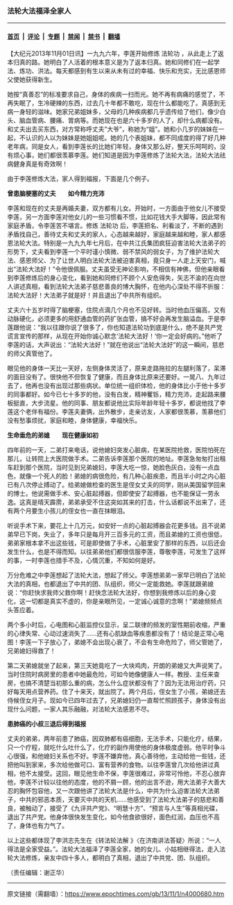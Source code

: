 ### 法轮大法福泽全家人

---

#### [首页](../../../..?n4000680) &nbsp;|&nbsp; [评论](../../../../../epoch-comment?n4000680) &nbsp;|&nbsp; [专题](../../../../../epoch-special?n4000680) &nbsp;|&nbsp; [禁闻](../../../../../epoch-news?n4000680) &nbsp;|&nbsp; [禁书](../../../../../books?n4000680) &nbsp;|&nbsp; [翻墙](https://github.com/gfw-breaker/nogfw/blob/master/README.md?n4000680)


<div class="post_content" id="artbody" itemprop="articleBody">
 <!-- article content begin -->
 <p>
  【大纪元2013年11月01日讯】一九九六年，李莲开始修炼
  <ok href="https://www.epochtimes.com/gb/tag/%E6%B3%95%E8%BD%AE%E5%8A%9F.html">
   法轮功
  </ok>
  ，从此走上了返本归真的路。她明白了人活着的根本意义是为了返本归真。她和同修们在一起学法、炼功、洪法。每天都感到有生以来从未有过的幸福、快乐和充实，无比感恩师父使她获得新生。
 </p>
 <p>
  她按“真善忍”的标准要求自己，身体的疾病一扫而光。她不再有病痛的感觉了，不再失眠了，生冷硬辣的东西，过去几十年都不敢吃，现在什么都能吃了。真感到无病一身轻的滋味。她家兄弟姐妹多，父母的几种疾病都几乎遗传给了他们，像少白头、脑血管病、腰痛、胃病等。而她现在也是六十多岁的人了，却什么病都没有。和丈夫出去买东西，对方常称呼丈夫”大爷”，称她为“姐”。她和小几岁的妹妹在一起，不认识的人以为妹妹是她姐姐呢。她的几个表姐妹，都不同成度的得了好几种老年病，同是女人，看到李莲长的比她们年轻，身体又那么好，整天乐呵呵的，没有烦心事，她们都很羡慕李莲。她们知道是因为李莲修炼了法轮大法，法轮大法祛病健身真是有奇效啊！
 </p>
 <p>
  由于李莲修炼大法，家人得到福报，下面是几个例子。
 </p>
 <p>
  <b>
   曾患脑梗塞的丈夫　　如今精力充沛
  </b>
 </p>
 <p>
  李莲和现在的丈夫是再婚夫妻，双方都有儿女。开始时，一方面由于他女儿不接受李莲，另一方面李莲对他女儿的一些习惯看不惯，比如花钱大手大脚等，因此常有家庭矛盾，令李莲苦不堪言。修炼
  <ok href="https://www.epochtimes.com/gb/tag/%E6%B3%95%E8%BD%AE%E5%8A%9F.html">
   法轮功
  </ok>
  后，李莲把名、利看淡了，不断的遇到矛盾找自己，善待丈夫和丈夫的家人，心态越来越好，家庭越来越和睦，家人都感恩法轮大法。特别是一九九九年七月后，在中共江氏集团疯狂迫害法轮大法弟子的形势下，丈夫看到李莲一个平时谨小慎微、弱不禁风的弱女子，为了维护法轮大法、感恩师父、为了让世人明白法轮大法被迫害真相，竟只身一人走上天安门，喊出“法轮大法好！”令他很佩服。丈夫虽受无神论影响，不相信有神佛，但他亲眼看到李莲修炼后的身心变化，看到她和同修们不顾个人安危得失，矢志不渝的在向世人讲述真相，看到法轮大法弟子慈悲善良的博大胸怀，在他内心深处不得不折服：法轮大法好！大法弟子就是好！并且退出了中共所有组织。
 </p>
 <p>
  丈夫六十五岁时得了脑梗塞，住院点滴几个月也不见好转。当时他血压偏高，又有动脉硬化，必须更多的用舒通血管的药扩张血管，搞不好会再发生脑溢血。于是李莲跟他说：“我以往跟你说了很多了，你也知道法轮功到底是什么，绝不是共产党谎言宣传的那样，从现在开始你诚心默念‘法轮大法好！’你一定会好病的。”他听了李莲的话，大声说出：“法轮大法好！”就在他说出“法轮大法好”的这一瞬间，慈悲的师父真管他了。
 </p>
 <p>
  眼见他的身体一天比一天好，左侧身体灵活了，原来走路拖拉的左腿利落了，呆滞的面目没有了。很快他不但恢复了健康，而且身体比原来还要好。一晃八、九年过去了，他再也没有出现过那些病状。单位统一组织体检，他的身体比小于他十多岁的同事都好。如今已七十多岁的他，没有白发，精神矍铄，精力充沛，走起路来腰板挺直，大步流星。他的同事、朋友都说他比实际年龄年轻十多岁，都说他找了李莲这个老伴有福份。李莲夫妻俩，出外散步，走亲访友，人家都很羡慕，羡慕他们没有愁事烦扰，家庭和睦，身体健康，幸福快乐。
 </p>
 <p>
  <b>
   生命垂危的弟媳　　现在健康如初
  </b>
 </p>
 <p>
  四年前的一天，二弟打来电话，说他媳妇突发心脏病，在某医院抢救，医院怕死在那儿，让转院上大医院做手术。二弟告诉李莲那个医院的地址。李莲急匆匆打出租车赶到那个医院，当时见到兄弟媳妇，李莲大吃一惊，她脸色灰白，没有一点血色，就像一个死人的脸！弟媳的病很危险，有几种心脏疾患，而且半小时之内心脏已有八次停止搏动了。给弟媳做检查的医生是侄女丈夫的同学，刚从美国留学回来的博士。他说需做手术、安心脏起搏器，但即使安了起搏器，也不能保证一劳永逸。这真是晴天霹雳，弟弟承受不住这突如其来的打击，什么话都说不出来了，还有两个月要生小孩儿的侄女也一直在抹眼泪。
 </p>
 <p>
  听说手术下来，要花上十几万元，如安好一点的心脏起搏器会花更多钱。且不说弟弟早已下岗，失业了，多年只是每月开三百多元的工资，而且弟媳的工资也很低，弟弟家根本拿不出这些钱，可是即使做了手术，心脏里安了那样的东西，以后还会发生什么，也是不得而知。以往弟弟他们都很信服李莲，尊敬李莲，可发生了这样的事，一时李莲也措手不及，心情沉重，不知如何是好。
 </p>
 <p>
  万分危难之中李莲想起了法轮大法，想起了师父。李莲想弟弟一家早已明白了法轮大法的真相，也都退出了中共的团、队组织，师父一定能救她。李莲就跟弟媳说：“你赶快求我师父救你啊！赶快念法轮大法好，你想到我修炼以后的身心变化，这一切都是真实不虚的，你是亲眼所见，一定诚心诚意的念啊！”弟媳频频点头答应着。
 </p>
 <p>
  两个多小时后，心电图和心脏监控仪显示，呈二联律的频发的室性期前收缩，严重的心律失常、心动过速消失了……还有心肌缺血等疾患都没有了！结论是正常心电图！李莲一下子放心了，弟媳不会出现心衰了，不会有生命危险了，师父管她了，兄弟媳妇得救了！
 </p>
 <p>
  第二天弟媳就坐了起来，第三天她竟吃了一大块鸡肉，开朗的弟媳又大声说笑了。当时住院时病房里的患者中她最危险，可如今她像健康人一样。教授、主任来查房，也搞不清楚当初那么重的病，怎么什么症状都没有了？因为无法用治疗药，只好每天用点营养药。住了十来天，就出院了。两个月后，侄女生了小孩，弟媳还去侍候侄女月子。现如今已四年过去了，兄弟媳妇仍一直帮忙照顾孩子，身体没有出现什么问题，一家人其乐融融，对法轮大法感恩不尽。
 </p>
 <p>
  <b>
   患肺癌的小叔三退后得到福报
  </b>
 </p>
 <p>
  丈夫的弟弟，两年前患了肺癌，因双肺都有癌细胞，无法手术，只能化疗，结果，只一个疗程，就吃什么吐什么了，化疗的副作用使他的身体极度虚弱。他平时争斗心很强，和他媳妇关系也不好。李莲不嫌弃他，真心善待他，主动给他一些钱，还把他叫到家来，多次给他做可口、富有营养的食物。以往李莲曾几次给他讲过真相，他不太接受。这回，眼见他生命不保，李莲很难过，非常可怜他，不忍心放弃他，李莲不计较以往他的态度，他的不屑一顾，他的出言不逊，用大法弟子大善大忍的胸怀包容他，又一次跟他讲了法轮大法是什么，中共为什么迫害法轮大法弟子，中共的邪恶本质，天要灭中共的天机……他感受到了法轮大法弟子的慈悲和善良，被触动了，接受了《九评共产党》、“明慧十方”、“预言与人生”等真相光碟，退出了共产党。他身体很快发生变化，如今他食欲很好，面色红润，血压也不高了，身体也有力气了。
 </p>
 <p>
  以上这些都体现了李洪志先生在《转法轮法解 》〈在济南讲法答疑〉所说：“一人得法是全家受益。”。法轮大法福泽了李莲全家，她的女儿、小姑相继得法，走入法轮大法修炼，亲友中四十多人，都明白了真相，退出了中共党、团、队组织。
 </p>
 <p>
  （责任编辑：谢正华）
 </p>
 <!-- article content end -->
 <div id="below_article_ad">
 </div>
</div>


---

原文链接（需翻墙）：https://www.epochtimes.com/gb/13/11/1/n4000680.htm